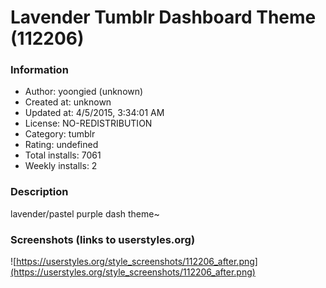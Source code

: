 # Lavender Tumblr Dashboard Theme (112206)

### Information
- Author: yoongied (unknown)
- Created at: unknown
- Updated at: 4/5/2015, 3:34:01 AM
- License: NO-REDISTRIBUTION
- Category: tumblr
- Rating: undefined
- Total installs: 7061
- Weekly installs: 2


### Description
lavender/pastel purple dash theme~


### Screenshots (links to userstyles.org)
![https://userstyles.org/style_screenshots/112206_after.png](https://userstyles.org/style_screenshots/112206_after.png)


